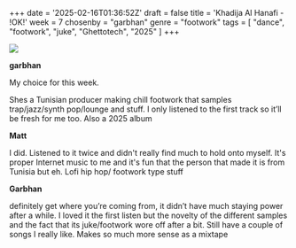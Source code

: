+++
date = '2025-02-16T01:36:52Z'
draft = false
title = 'Khadija Al Hanafi - !OK!'
week = 7
chosenby = "garbhan"
genre = "footwork"
tags = [
    "dance",
    "footwork",
    "juke",
    "Ghettotech",
    "2025"
]
+++

![](https://is1-ssl.mzstatic.com/image/thumb/Music221/v4/68/0c/80/680c80c0-ee0b-d806-31cd-11b5513e3b38/198937577587_cover.jpg/600x600bb.jpg)

**garbhan**

My choice for this week.

Shes a Tunisian producer making chill footwork that samples trap/jazz/synth pop/lounge and stuff.
I only listened to the first track so it’ll be fresh for me too. Also a 2025 album

**Matt**

I did. Listened to it twice and didn't really find much to hold onto myself.
It's proper Internet music to me and it's fun that the person that made it is from Tunisia but eh.
Lofi hip hop/ footwork type stuff

**Garbhan**

definitely get where you’re coming from, it didn’t have much staying power after a while.
I loved it the first listen but the novelty of the different samples and the fact that its juke/footwork wore off after a bit.
Still have a couple of songs I really like.
Makes so much more sense as a mixtape
